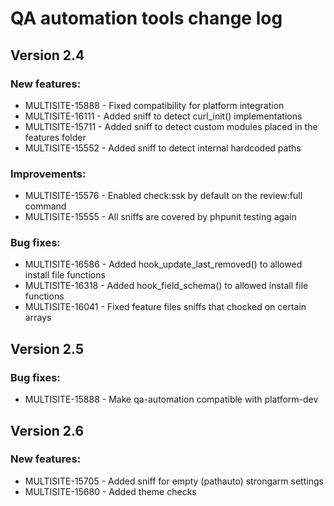 # QA automation tools change log

## Version 2.4

### New features:
  * MULTISITE-15888 - Fixed compatibility for platform integration
  * MULTISITE-16111 - Added sniff to detect curl_init() implementations
  * MULTISITE-15711 - Added sniff to detect custom modules placed in the features folder
  * MULTISITE-15552 - Added sniff to detect internal hardcoded paths

### Improvements:
  * MULTISITE-15576 - Enabled check:ssk by default on the review:full command
  * MULTISITE-15555 - All sniffs are covered by phpunit testing again

### Bug fixes:
  * MULTISITE-16586 - Added hook_update_last_removed() to allowed install file functions
  * MULTISITE-16318 - Added hook_field_schema() to allowed install file functions
  * MULTISITE-16041 - Fixed feature files sniffs that chocked on certain arrays

## Version 2.5

### Bug fixes:
  * MULTISITE-15888 - Make qa-automation compatible with platform-dev

## Version 2.6

### New features:
  * MULTISITE-15705 - Added sniff for empty (pathauto) strongarm settings
  * MULTISITE-15680 - Added theme checks

